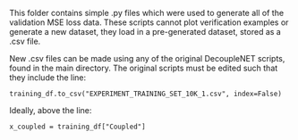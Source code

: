 This folder contains simple .py files which were used to generate all of the validation MSE loss data. 
These scripts cannot plot verification examples or generate a new dataset, they load in a pre-generated dataset, stored as a .csv file.

New .csv files can be made using any of the original DecoupleNET scripts, found in the main directory.
The original scripts must be edited such that they include the line:

`training_df.to_csv("EXPERIMENT_TRAINING_SET_10K_1.csv", index=False)`

Ideally, above the line:

`x_coupled = training_df["Coupled"]`
